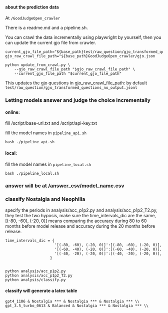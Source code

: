 
#### about the prediction data
At `/GoodJudgeOpen_crawler`


There is a readme.md and a pipeline.sh.

You can crawl the data incrementally using playwright by yourself, then you can update the current gjo file from crawler.

```
current_gjo_file_path="${base_path}test/raw_question/gjo_transformed_questions_no_output.jsonl"
gjo_raw_crawl_file_path="${base_path}GoodJudgeOpen_crawler/gjo.json

python update_from_crawl.py \
    --gjo_raw_crawl_file_path "$gjo_raw_crawl_file_path" \
    --current_gjo_file_path "$current_gjo_file_path"
```
This updates the gjo questions in gjo_raw_crawl_file_path: by default `test/raw_question/gjo_transformed_questions_no_output.jsonl`


### Letting models answer and judge the choice incrementally


#### online:
fill /script/base-url.txt and /script/api-key.txt

fill the model names in `pipeline_api.sh`

`bash ./pipeline_api.sh`

#### local:

fill the model names in `pipeline_local.sh`

`bash ./pipeline_local.sh`

### answer will be at /answer_csv/model_name.csv


### classify Nostalgia and Neophilia
specify the periods in analysis/acc_p1p2.py and analysis/acc_p1p2_T2.py, they test the two hyposis, make sure the time_intervals_dic are the same, [(-80, -60), (-20, 0)] means comparing the accuracy during 80 to 60 months before model release and accuracy during the 20 months before release.
```
time_intervals_dic = {  
                      '[(-80, -60), (-20, 0)]':[(-80, -60), (-20, 0)],
                      '[(-60, -40), (-20, 0)]':[(-60, -40), (-20, 0)],
                      '[(-40, -20), (-20, 0)]':[(-40, -20), (-20, 0)],
                    }


```

```
python analysis/acc_p1p2.py
python analysis/acc_p1p2_T2.py
python analysis/classify.py
```



#### classify will generate a latex table
```
gpt4_1106 & Nostalgia *** & Nostalgia *** & Nostalgia *** \\
gpt_3.5_turbo_0613 & Balanced & Nostalgia *** & Nostalgia *** \\
```